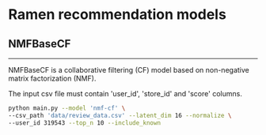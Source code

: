 # Ramen recommendation models

## NMFBaseCF
---
NMFBaseCF is a collaborative filtering (CF) model based on non-negative matrix factorization (NMF).

The input csv file must contain 'user_id', 'store_id' and 'score' columns.
```bash
python main.py --model 'nmf-cf' \
--csv_path 'data/review_data.csv' --latent_dim 16 --normalize \
--user_id 319543 --top_n 10 --include_known
```


